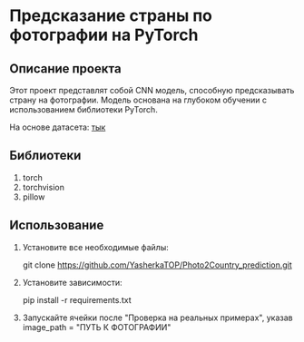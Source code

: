 # Предсказание страны по фотографии на PyTorch
## Описание проекта
Этот проект представлят собой CNN модель, способную предсказывать страну на фотографии. Модель основана на глубоком обучении с использованием библиотеки PyTorch.

На основе датасета: [тык](https://www.kaggle.com/datasets/ubitquitin/geolocation-geoguessr-images-50k)

## Библиотеки
1. torch
2. torchvision
3. pillow

## Использование
1. Установите все необходимые файлы:

   git clone https://github.com/YasherkaTOP/Photo2Country_prediction.git
2. Установите зависимости:

   pip install -r requirements.txt
3. Запускайте ячейки после "Проверка на реальных примерах", указав image_path = "ПУТЬ К ФОТОГРАФИИ"

